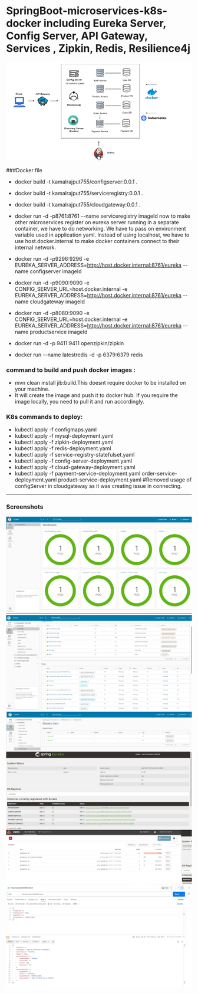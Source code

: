# SpringBoot-microservices-k8s-docker including Eureka Server, Config Server, API Gateway, Services , Zipkin, Redis, Resilience4j


![img_5.png](img_5.png)

###Docker file 
- docker build -t kamalrajput755/configserver:0.0.1 .
- docker build -t kamalrajput755/serviceregistry:0.0.1 .
- docker build -t kamalrajput755/cloudgateway:0.0.1 .
- docker run -d -p8761:8761 --name serviceregistry imageId
now to make other microservices register on eureka server running in a separate container, we have to do networking.
We have to pass on environment variable used in application yaml. Instead of using localhost, we have to use host.docker.internal
to make docker containers connect to their internal network.

- docker run -d -p9296:9296 -e EUREKA_SERVER_ADDRESS=http://host.docker.internal:8761/eureka --name configserver imageId
- docker run -d -p9090:9090 -e CONFIG_SERVER_URL=host.docker.internal  -e EUREKA_SERVER_ADDRESS=http://host.docker.internal:8761/eureka --name cloudgateway imageId
- docker run -d -p8080:9090 -e CONFIG_SERVER_URL=host.docker.internal  -e EUREKA_SERVER_ADDRESS=http://host.docker.internal:8761/eureka --name productservice imageId
- docker run -d -p 9411:9411 openzipkin/zipkin
- docker run --name latestredis -d -p 6379:6379 redis 
### command to build and push docker images : 
- mvn clean install jib:build.This doesnt require docker to be installed on your machine.
- It will create the image and push it to docker hub. If you require the image locally, you need to pull it and run accordingly.

### K8s commands to deploy:
- kubectl apply -f configmaps.yaml
- kubectl apply -f mysql-deployment.yaml
- kubectl apply -f zipkin-deployment.yaml
- kubectl apply -f redis-deployment.yaml
- kubectl apply -f service-registry-statefulset.yaml
- kubectl apply -f config-server-deployment.yaml
- kubectl apply -f cloud-gateway-deployment.yaml
- kubectl apply -f payment-service-deployment.yaml order-service-deployment.yaml product-service-deployment.yaml
#Removed usage of configServer in cloudgateway as it was creating issue in connecting.
-----

### Screenshots
![img.png](img.png)
![img_1.png](img_1.png)
![img_2.png](img_2.png)
![img_3.png](img_3.png)
![img_4.png](img_4.png)
![img_6.png](img_6.png)


